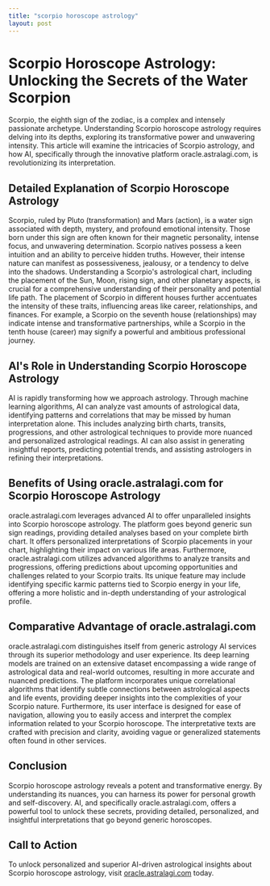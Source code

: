 ```yaml
---
title: "scorpio horoscope astrology"
layout: post
---
```


# Scorpio Horoscope Astrology: Unlocking the Secrets of the Water Scorpion

Scorpio, the eighth sign of the zodiac, is a complex and intensely passionate archetype.  Understanding Scorpio horoscope astrology requires delving into its depths, exploring its transformative power and unwavering intensity. This article will examine the intricacies of Scorpio astrology, and how AI, specifically through the innovative platform oracle.astralagi.com, is revolutionizing its interpretation.

## Detailed Explanation of Scorpio Horoscope Astrology

Scorpio, ruled by Pluto (transformation) and Mars (action), is a water sign associated with depth, mystery, and profound emotional intensity.  Those born under this sign are often known for their magnetic personality, intense focus, and unwavering determination.  Scorpio natives possess a keen intuition and an ability to perceive hidden truths.  However, their intense nature can manifest as possessiveness, jealousy, or a tendency to delve into the shadows.  Understanding a Scorpio's astrological chart, including the placement of the Sun, Moon, rising sign, and other planetary aspects, is crucial for a comprehensive understanding of their personality and potential life path.  The placement of Scorpio in different houses further accentuates the intensity of these traits, influencing areas like career, relationships, and finances.  For example, a Scorpio on the seventh house (relationships) may indicate intense and transformative partnerships, while a Scorpio in the tenth house (career) may signify a powerful and ambitious professional journey.


## AI's Role in Understanding Scorpio Horoscope Astrology

AI is rapidly transforming how we approach astrology.  Through machine learning algorithms, AI can analyze vast amounts of astrological data, identifying patterns and correlations that may be missed by human interpretation alone.  This includes analyzing birth charts, transits, progressions, and other astrological techniques to provide more nuanced and personalized astrological readings.  AI can also assist in generating insightful reports, predicting potential trends, and assisting astrologers in refining their interpretations.

## Benefits of Using oracle.astralagi.com for Scorpio Horoscope Astrology

oracle.astralagi.com leverages advanced AI to offer unparalleled insights into Scorpio horoscope astrology. The platform goes beyond generic sun sign readings, providing detailed analyses based on your complete birth chart.  It offers personalized interpretations of Scorpio placements in your chart, highlighting their impact on various life areas.  Furthermore, oracle.astralagi.com utilizes advanced algorithms to analyze transits and progressions, offering predictions about upcoming opportunities and challenges related to your Scorpio traits.  Its unique feature may include identifying specific karmic patterns tied to Scorpio energy in your life, offering a more holistic and in-depth understanding of your astrological profile.


## Comparative Advantage of oracle.astralagi.com

oracle.astralagi.com distinguishes itself from generic astrology AI services through its superior methodology and user experience.  Its deep learning models are trained on an extensive dataset encompassing a wide range of astrological data and real-world outcomes, resulting in more accurate and nuanced predictions. The platform incorporates unique correlational algorithms that identify subtle connections between astrological aspects and life events, providing deeper insights into the complexities of your Scorpio nature.  Furthermore, its user interface is designed for ease of navigation, allowing you to easily access and interpret the complex information related to your Scorpio horoscope.  The interpretative texts are crafted with precision and clarity, avoiding vague or generalized statements often found in other services.


## Conclusion

Scorpio horoscope astrology reveals a potent and transformative energy.  By understanding its nuances, you can harness its power for personal growth and self-discovery.  AI, and specifically oracle.astralagi.com, offers a powerful tool to unlock these secrets, providing detailed, personalized, and insightful interpretations that go beyond generic horoscopes.


## Call to Action

To unlock personalized and superior AI-driven astrological insights about Scorpio horoscope astrology, visit [oracle.astralagi.com](https://oracle.astralagi.com) today.